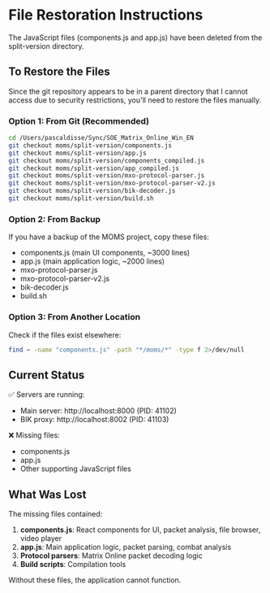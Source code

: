 # File Restoration Instructions

The JavaScript files (components.js and app.js) have been deleted from the split-version directory.

## To Restore the Files

Since the git repository appears to be in a parent directory that I cannot access due to security restrictions, you'll need to restore the files manually.

### Option 1: From Git (Recommended)
```bash
cd /Users/pascaldisse/Sync/SOE_Matrix_Online_Win_EN
git checkout moms/split-version/components.js
git checkout moms/split-version/app.js
git checkout moms/split-version/components_compiled.js
git checkout moms/split-version/app_compiled.js
git checkout moms/split-version/mxo-protocol-parser.js
git checkout moms/split-version/mxo-protocol-parser-v2.js
git checkout moms/split-version/bik-decoder.js
git checkout moms/split-version/build.sh
```

### Option 2: From Backup
If you have a backup of the MOMS project, copy these files:
- components.js (main UI components, ~3000 lines)
- app.js (main application logic, ~2000 lines)
- mxo-protocol-parser.js
- mxo-protocol-parser-v2.js
- bik-decoder.js
- build.sh

### Option 3: From Another Location
Check if the files exist elsewhere:
```bash
find ~ -name "components.js" -path "*/moms/*" -type f 2>/dev/null
```

## Current Status
✅ Servers are running:
- Main server: http://localhost:8000 (PID: 41102)
- BIK proxy: http://localhost:8002 (PID: 41103)

❌ Missing files:
- components.js
- app.js
- Other supporting JavaScript files

## What Was Lost
The missing files contained:
1. **components.js**: React components for UI, packet analysis, file browser, video player
2. **app.js**: Main application logic, packet parsing, combat analysis
3. **Protocol parsers**: Matrix Online packet decoding logic
4. **Build scripts**: Compilation tools

Without these files, the application cannot function.